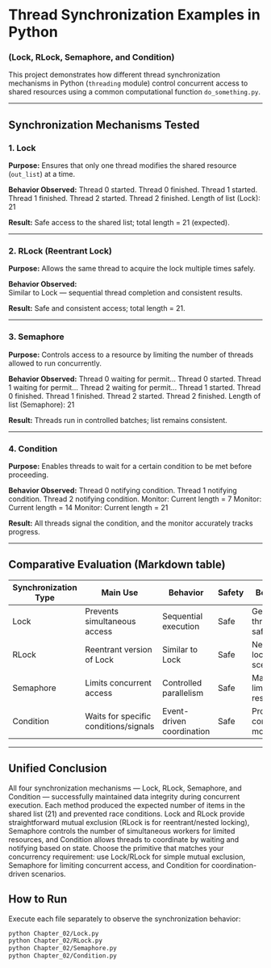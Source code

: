 # Thread Synchronization Examples in Python
### (Lock, RLock, Semaphore, and Condition)

This project demonstrates how different thread synchronization mechanisms in Python (`threading` module) control concurrent access to shared resources using a common computational function `do_something.py`.

---

## Synchronization Mechanisms Tested

### 1. Lock
**Purpose:** Ensures that only one thread modifies the shared resource (`out_list`) at a time.

**Behavior Observed:**
Thread 0 started.
Thread 0 finished.
Thread 1 started.
Thread 1 finished.
Thread 2 started.
Thread 2 finished.
Length of list (Lock): 21


**Result:** Safe access to the shared list; total length = 21 (expected).

---

### 2. RLock (Reentrant Lock)
**Purpose:** Allows the same thread to acquire the lock multiple times safely.

**Behavior Observed:**  
Similar to Lock — sequential thread completion and consistent results.

**Result:** Safe and consistent access; total length = 21.

---

### 3. Semaphore
**Purpose:** Controls access to a resource by limiting the number of threads allowed to run concurrently.

**Behavior Observed:**
Thread 0 waiting for permit...
Thread 0 started.
Thread 1 waiting for permit...
Thread 2 waiting for permit...
Thread 1 started.
Thread 0 finished.
Thread 1 finished.
Thread 2 started.
Thread 2 finished.
Length of list (Semaphore): 21


**Result:** Threads run in controlled batches; list remains consistent.

---

### 4. Condition
**Purpose:** Enables threads to wait for a certain condition to be met before proceeding.

**Behavior Observed:**
Thread 0 notifying condition.
Thread 1 notifying condition.
Thread 2 notifying condition.
Monitor: Current length = 7
Monitor: Current length = 14
Monitor: Current length = 21


**Result:** All threads signal the condition, and the monitor accurately tracks progress.

---

## Comparative Evaluation (Markdown table)
| Synchronization Type | Main Use                                  | Behavior                      | Safety | Best For                         |
|----------------------|-------------------------------------------|-------------------------------|--------|----------------------------------|
| Lock                 | Prevents simultaneous access              | Sequential execution          | Safe   | General thread safety            |
| RLock                | Reentrant version of Lock                 | Similar to Lock               | Safe   | Nested locking scenarios         |
| Semaphore            | Limits concurrent access                  | Controlled parallelism        | Safe   | Managing limited resources       |
| Condition            | Waits for specific conditions/signals     | Event-driven coordination     | Safe   | Producer-consumer models         |

---

## Unified Conclusion

All four synchronization mechanisms — Lock, RLock, Semaphore, and Condition — successfully maintained data integrity during concurrent execution. Each method produced the expected number of items in the shared list (21) and prevented race conditions. Lock and RLock provide straightforward mutual exclusion (RLock is for reentrant/nested locking), Semaphore controls the number of simultaneous workers for limited resources, and Condition allows threads to coordinate by waiting and notifying based on state. Choose the primitive that matches your concurrency requirement: use Lock/RLock for simple mutual exclusion, Semaphore for limiting concurrent access, and Condition for coordination-driven scenarios.



## How to Run

Execute each file separately to observe the synchronization behavior:
```bash
python Chapter_02/Lock.py
python Chapter_02/RLock.py
python Chapter_02/Semaphore.py
python Chapter_02/Condition.py
